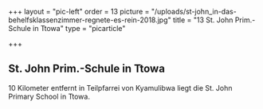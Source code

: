 +++
layout = "pic-left"
order = 13
picture = "/uploads/st-john_in-das-behelfsklassenzimmer-regnete-es-rein-2018.jpg"
title = "13 St. John Prim.-Schule in Ttowa"
type = "picarticle"

+++
## St. John Prim.-Schule in Ttowa

10 Kilometer entfernt in Teilpfarrei von Kyamulibwa liegt die St. John Primary School in Ttowa.